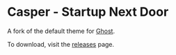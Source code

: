 # Casper - Startup Next Door

A fork of the default theme for [Ghost](http://github.com/tryghost/ghost/).

To download, visit the [releases](https://github.com/TryGhost/Casper/releases) page.

